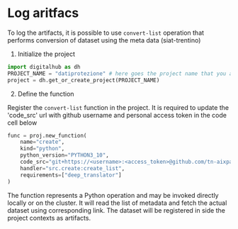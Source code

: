 # Log aritfacs

To log the artifacts, it is possible to use ``convert-list`` operation that performs conversion of dataset using the meta data (siat-trentino)

1. Initialize the project

```python
import digitalhub as dh
PROJECT_NAME = "datiprotezione" # here goes the project name that you are creating on the platform
project = dh.get_or_create_project(PROJECT_NAME)
```

2. Define the function

Register the ``convert-list`` function in the project. It is required to update the 'code_src' url with github username and personal access token in the code cell below

```python
func = proj.new_function(
    name="create", 
    kind="python", 
    python_version="PYTHON3_10", 
    code_src="git+https://<username>:<access_token>@github.com/tn-aixpa/datiprotezione",
    handler="src.create:create_list",
	requirements=["deep_translator"]
)
```
The function represents a Python operation and may be invoked directly locally or on the cluster. It will read the list of metadata and fetch the actual dataset using corresponding link. The dataset will be registered in side the project contexts as artifacts.
